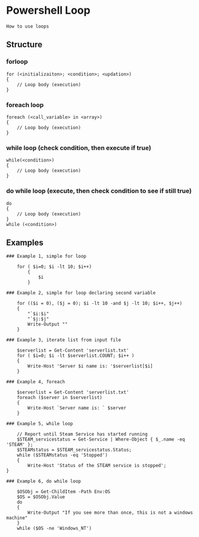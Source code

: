 # Powershell Loop

    How to use loops
    
## Structure
    
### forloop

    for (<initializaiton>; <condition>; <updation>)
    {
        // Loop body (execution)
    }
    
### foreach loop

    foreach (<call_variable> in <array>)
    {
        // Loop body (execution)
    }
    
### while loop (check condition, then execute if true)

    while(<condition>)
    {
        // Loop body (execution)
    }

### do while loop (execute, then check condition to see if still true)

    do
    {
        // Loop body (execution)
    }
    while (<condition>)
    
## Examples
    
    ### Example 1, simple for loop

        for ( $i=0; $i -lt 10; $i++)
            {
                $i
            }
            
    ### Example 2, simple for loop declaring second variable

        for (($i = 0), ($j = 0); $i -lt 10 -and $j -lt 10; $i++, $j++)
        {
            "`$i:$i"
            "`$j:$j"
            Write-Output ""
        }
        
    ### Example 3, iterate list from input file

        $serverlist = Get-Content 'serverlist.txt'
        for ( $i=0; $i -lt $serverlist.COUNT; $i++ )
        {
            Write-Host 'Server $i name is: '$serverlist[$i]
        }
    
    ### Example 4, foreach

        $serverlist = Get-Content 'serverlist.txt'
        foreach ($server in $serverlist)
        {
            Write-Host `Server name is: ` $server
        }
        
    ### Example 5, while loop
    
        // Report until Steam Service has started running
        $STEAM_servicestatus = Get-Service | Where-Object { $_.name -eq 'STEAM' };
        $STEAMstatus = $STEAM_servicestatus.Status;
        while ($STEAMstatus -eq 'Stopped')
        {
            Write-Host 'Status of the STEAM service is stopped';
    }

    ### Example 6, do while loop
    
        $OSObj = Get-ChildItem -Path Env:OS
        $OS = $OSObj.Value
        do
        {
            Write-Output "If you see more than once, this is not a windows machine"
        }
        while ($OS -ne 'Windows_NT')